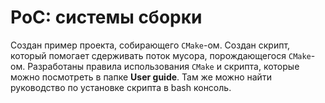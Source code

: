 # PoC: системы сборки
Создан пример проекта, собирающего `CMake`-ом. Создан скрипт, который помогает сдерживать поток мусора, порождающегося `CMake`-ом. Разработаны правила использования `CMake` и скрипта, которые можно посмотреть в папке **User guide**. Там же можно найти руководство по установке скрипта в bash консоль.
